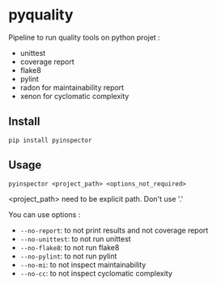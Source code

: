 # pyquality

Pipeline to run quality tools on python projet :
* unittest
* coverage report
* flake8
* pylint
* radon for maintainability report
* xenon for cyclomatic complexity

## Install

```
pip install pyinspector
```

## Usage
```
pyinspector <project_path> <options_not_required>
```
<project_path> need to be explicit path. Don't use '.'

You can use options :
* `--no-report`: to not print results and not coverage report
* `--no-unittest`: to not run unittest
* `--no-flake8`: to not run flake8
* `--no-pylint`: to not run pylint
* `--no-mi`: to not inspect maintainability
* `--no-cc`: to not inspect cyclomatic complexity

